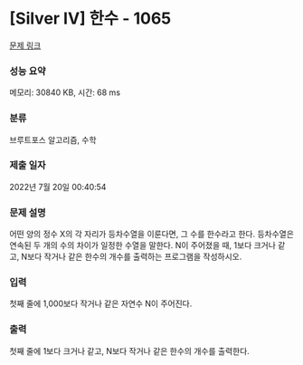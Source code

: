 # [Silver IV] 한수 - 1065 

[문제 링크](https://www.acmicpc.net/problem/1065) 

### 성능 요약

메모리: 30840 KB, 시간: 68 ms

### 분류

브루트포스 알고리즘, 수학

### 제출 일자

2022년 7월 20일 00:40:54

### 문제 설명

<p>어떤 양의 정수 X의 각 자리가 등차수열을 이룬다면, 그 수를 한수라고 한다. 등차수열은 연속된 두 개의 수의 차이가 일정한 수열을 말한다. N이 주어졌을 때, 1보다 크거나 같고, N보다 작거나 같은 한수의 개수를 출력하는 프로그램을 작성하시오. </p>

### 입력 

 <p>첫째 줄에 1,000보다 작거나 같은 자연수 N이 주어진다.</p>

### 출력 

 <p>첫째 줄에 1보다 크거나 같고, N보다 작거나 같은 한수의 개수를 출력한다.</p>

